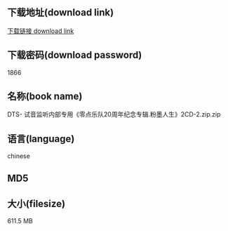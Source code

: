 ## 下载地址(download link)
[下载链接 download link](https://voluble-croquembouche-d321dc.netlify.app/?s=DTS-+++%E8%AF%95%E9%9F%B3%E7%9B%91%E5%90%AC%E5%86%85%E9%83%A8%E4%B8%93%E7%94%A8%E3%80%8A%E9%9B%B6%E7%82%B9%E4%B9%90%E9%98%9F20%E5%91%A8%E5%B9%B4%E7%BA%AA%E5%BF%B5%E4%B8%93%E8%BE%91.%E7%B2%89%E5%A2%A8%E4%BA%BA%E7%94%9F%E3%80%8B2CD-2.zip)

## 下载密码(download password)
1866

## 名称(book name)
DTS-   试音监听内部专用《零点乐队20周年纪念专辑.粉墨人生》2CD-2.zip.zip

## 语言(language)
chinese

## MD5


## 大小(filesize)
611.5 MB
